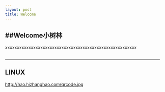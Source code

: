 ```yaml
---
layout: post
title: Welcome
---
```


##Welcome小树林  
----

xxxxxxxxxxxxxxxxxxxxxxxxxxxxxxxxxxxxxxxxxxxxxxxxxxxxxxxx


## 
---
## LINUX



http://hao.hizhanghao.com/qrcode.jpg
